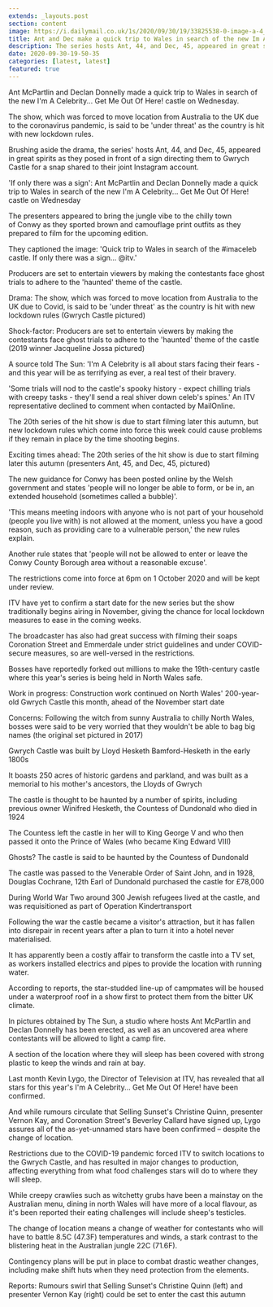 ```yaml
---
extends: _layouts.post
section: content
image: https://i.dailymail.co.uk/1s/2020/09/30/19/33825538-0-image-a-4_1601491015705.jpg 
title: Ant and Dec make a quick trip to Wales in search of the new Im A Celeb castle 
description: The series hosts Ant, 44, and Dec, 45, appeared in great spirits as they posed in front of a sign directing them to Gwrych Castle for a snap shared to their joint Instagram account. 
date: 2020-09-30-19-50-35 
categories: [latest, latest] 
featured: true 
--- 
```

Ant McPartlin and Declan Donnelly made a quick trip to Wales in search of the new I'm A Celebrity... Get Me Out Of Here! castle on Wednesday.

The show, which was forced to move location from Australia to the UK due to the coronavirus pandemic, is said to be 'under threat' as the country is hit with new lockdown rules.

Brushing aside the drama, the series' hosts Ant, 44, and Dec, 45, appeared in great spirits as they posed in front of a sign directing them to Gwrych Castle for a snap shared to their joint Instagram account.

'If only there was a sign': Ant McPartlin and Declan Donnelly made a quick trip to Wales in search of the new I'm A Celebrity... Get Me Out Of Here! castle on Wednesday

The presenters appeared to bring the jungle vibe to the chilly town of Conwy as they sported brown and camouflage print outfits as they prepared to film for the upcoming edition.

They captioned the image: 'Quick trip to Wales in search of the #imaceleb castle. If only there was a sign... @itv.'

Producers are set to entertain viewers by making the contestants face ghost trials to adhere to the 'haunted' theme of the castle.

Drama: The show, which was forced to move location from Australia to the UK due to Covid, is said to be 'under threat' as the country is hit with new lockdown rules (Gwrych Castle pictured)

Shock-factor: Producers are set to entertain viewers by making the contestants face ghost trials to adhere to the 'haunted' theme of the castle (2019 winner Jacqueline Jossa pictured)

A source told The Sun: 'I'm A Celebrity is all about stars facing their fears - and this year will be as terrifying as ever, a real test of their bravery.

'Some trials will nod to the castle's spooky history - expect chilling trials with creepy tasks - they'll send a real shiver down celeb's spines.' An ITV representative declined to comment when contacted by MailOnline.  

The 20th series of the hit show is due to start filming later this autumn, but new lockdown rules which come into force this week could cause problems if they remain in place by the time shooting begins. 

Exciting times ahead: The 20th series of the hit show is due to start filming later this autumn (presenters Ant, 45, and Dec, 45, pictured) 

The new guidance for Conwy has been posted online by the Welsh government and states 'people will no longer be able to form, or be in, an extended household (sometimes called a bubble)'.

'This means meeting indoors with anyone who is not part of your household (people you live with) is not allowed at the moment, unless you have a good reason, such as providing care to a vulnerable person,' the new rules explain.

Another rule states that 'people will not be allowed to enter or leave the Conwy County Borough area without a reasonable excuse'. 

The restrictions come into force at 6pm on 1 October 2020 and will be kept under review. 

ITV have yet to confirm a start date for the new series but the show traditionally begins airing in November, giving the chance for local lockdown measures to ease in the coming weeks. 

The broadcaster has also had great success with filming their soaps Coronation Street and Emmerdale under strict guidelines and under COVID-secure measures, so are well-versed in the restrictions.   

Bosses have reportedly forked out millions to make the 19th-century castle where this year's series is being held in North Wales safe.

Work in progress: Construction work continued on North Wales' 200-year-old Gwrych Castle this month, ahead of the November start date

Concerns: Following the witch from sunny Australia to chilly North Wales, bosses were said to be very worried that they wouldn't be able to bag big names (the original set pictured in 2017) 

Gwrych Castle was built by Lloyd Hesketh Bamford-Hesketh in the early 1800s

It boasts 250 acres of historic gardens and parkland, and was built as a memorial to his mother's ancestors, the Lloyds of Gwrych

The castle is thought to be haunted by a number of spirits, including previous owner Winifred Hesketh, the Countess of Dundonald who died in 1924

The Countess left the castle in her will to King George V and who then passed it onto the Prince of Wales (who became King Edward VIII) 

Ghosts? The castle is said to be haunted by the Countess of Dundonald 

The castle was passed to the Venerable Order of Saint John, and in 1928, Douglas Cochrane, 12th Earl of Dundonald purchased the castle for £78,000

During World War Two around 300 Jewish refugees lived at the castle, and was requisitioned as part of Operation Kindertransport

Following the war the castle became a visitor's attraction, but it has fallen into disrepair in recent years after a plan to turn it into a hotel never materialised.

It has apparently been a costly affair to transform the castle into a TV set, as workers installed electrics and pipes to provide the location with running water. 

According to reports, the star-studded line-up of campmates will be housed under a waterproof roof in a show first to protect them from the bitter UK climate.  

In pictures obtained by The Sun, a studio where hosts Ant McPartlin and Declan Donnelly has been erected, as well as an uncovered area where contestants will be allowed to light a camp fire.

A section of the location where they will sleep has been covered with strong plastic to keep the winds and rain at bay. 

Last month Kevin Lygo, the Director of Television at ITV, has revealed that all stars for this year's I'm A Celebrity... Get Me Out Of Here! have been confirmed. 

And while rumours circulate that Selling Sunset's Christine Quinn, presenter Vernon Kay, and Coronation Street's Beverley Callard have signed up, Lygo assures all of the as-yet-unnamed stars have been confirmed – despite the change of location.

Restrictions due to the COVID-19 pandemic forced ITV to switch locations to the Gwrych Castle, and has resulted in major changes to production, affecting everything from what food challenges stars will do to where they will sleep.

While creepy crawlies such as witchetty grubs have been a mainstay on the Australian menu, dining in north Wales will have more of a local flavour, as it's been reported their eating challenges will include sheep's testicles. 

The change of location means a change of weather for contestants who will have to battle 8.5C (47.3F) temperatures and winds, a stark contrast to the blistering heat in the Australian jungle 22C (71.6F).

Contingency plans will be put in place to combat drastic weather changes, including make shift huts when they need protection from the elements.

Reports: Rumours swirl that Selling Sunset's Christine Quinn (left) and presenter Vernon Kay (right) could be set to enter the cast this autumn 

